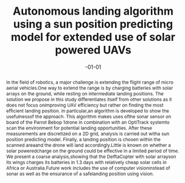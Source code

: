 ---
title: "Autonomous landing algorithm using a sun position predicting model for extended use of solar powered UAVs"
date: -01-01
publishDate: 2019-12-14T16:54:36.694834Z
authors: ["Bart Duisterhof", "GCHE de Croon"]
publication_types: ["2"]
abstract: "In the field of robotics, a major challenge is extending the flight range of micro aerial vehicles.One way to extend the range is by charging batteries with solar arrays on the ground, while resting on intermediate landing positions.   The solution we propose in this study differentiates itself from other solutions as it does not focus onimproving UAV efficiency but rather on finding the most efficient landing position. In particular,an algorithm is developed to show the usefulnessof the approach.  This algorithm makes uses ofthe sonar sensor on board of the Parrot Bebop 1drone in combination with an OptiTrack systemto scan the environment for potential landing opportunities.   After  these  measurements  are  discretized on a 2D grid, analysis is carried out witha sun position predicting model.  Finally, a landing  position  is  chosen  within  the  scanned  areaand the drone will land accordingly.Little  is  known  on  whether  a  solar  poweredcharge on the ground could be effective in a limited period of time. We present a coarse analysis,showing that the DelftaCopter with solar arrayson its wings charges its batteries in 1.3 days with relatively cheap solar cells in Africa or Australia.Future work includes the use of computer visioninstead of sonar as well as the ensurance of a safelanding position using vision."
---
